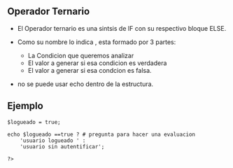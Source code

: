 ## Operador Ternario


- El Operador ternario es una sintsis de IF con su respectivo bloque ELSE.

- Como su nombre lo indica , esta formado por 3 partes:
    * La Condicion que queremos analizar
    * El valor a generar si esa condicion es verdadera
    * El valor a generar si esa condcion es falsa.
    
- no se puede usar echo dentro de la estructura.
    
## Ejemplo

```
$logueado = true;

echo $logueado ==true ? # pregunta para hacer una evaluacion
    'usuario logueado ' :
    'usuario sin autentificar';

?>
```
